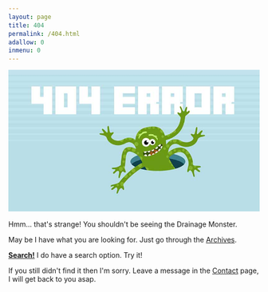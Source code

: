 ```yaml
---
layout: page
title: 404
permalink: /404.html
adallow: 0
inmenu: 0
---
```


![404 Error](/img/404.jpg)

Hmm... that's strange! You shouldn't be seeing the Drainage Monster.

May be I have what you are looking for. Just go through the [Archives](/archive/).

[**Search!**](/search/) I do have a search option. Try it!

If you still didn't find it then I'm sorry. Leave a message in the [Contact](/contact/) page, I will get back to you asap.
